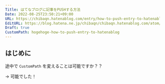 ```yaml
---
Title: はてなブログに記事をPUSHする方法
Date: 2022-08-25T23:50:21+09:00
URL: https://chibaqn.hatenablog.com/entry/how-to-push-entry-to-hatenablog
EditURL: https://blog.hatena.ne.jp/chibaqn/chibaqn.hatenablog.com/atom/entry/4207112889911938896
Draft: true
CustomPath: hogehoge-how-to-push-entry-to-hatenablog
---
```


## はじめに

途中で `CustomPath` を変えることは可能ですか？？

-> 可能でした！

